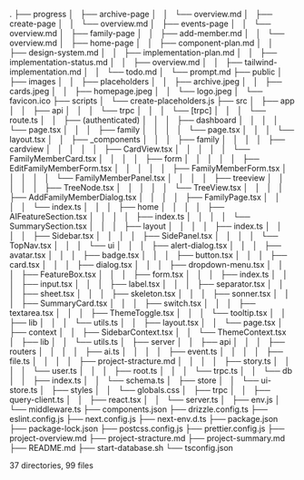 .
├── progress
│   ├── archive-page
│   │   └── overview.md
│   ├── create-page
│   │   └── overview.md
│   ├── events-page
│   │   └── overview.md
│   ├── family-page
│   │   ├── add-member.md
│   │   └── overview.md
│   ├── home-page
│   │   ├── component-plan.md
│   │   ├── design-system.md
│   │   ├── implementation-plan.md
│   │   ├── implementation-status.md
│   │   ├── overview.md
│   │   ├── tailwind-implementation.md
│   │   └── todo.md
│   └── prompt.md
├── public
│   ├── images
│   │   ├── placeholders
│   │   ├── archive.jpeg
│   │   ├── cards.jpeg
│   │   ├── homepage.jpeg
│   │   └── logo.jpeg
│   └── favicon.ico
├── scripts
│   └── create-placeholders.js
├── src
│   ├── app
│   │   ├── api
│   │   │   └── trpc
│   │   │       └── [trpc]
│   │   │           └── route.ts
│   │   ├── (authenticated)
│   │   │   ├── dashboard
│   │   │   │   └── page.tsx
│   │   │   ├── family
│   │   │   │   └── page.tsx
│   │   │   └── layout.tsx
│   │   ├── _components
│   │   │   ├── family
│   │   │   │   ├── cardview
│   │   │   │   │   ├── CardView.tsx
│   │   │   │   │   └── FamilyMemberCard.tsx
│   │   │   │   ├── form
│   │   │   │   │   ├── EditFamilyMemberForm.tsx
│   │   │   │   │   ├── FamilyMemberForm.tsx
│   │   │   │   │   └── FamilyMemberPanel.tsx
│   │   │   │   ├── treeview
│   │   │   │   │   ├── TreeNode.tsx
│   │   │   │   │   └── TreeView.tsx
│   │   │   │   ├── AddFamilyMemberDialog.tsx
│   │   │   │   ├── FamilyPage.tsx
│   │   │   │   └── index.ts
│   │   │   ├── home
│   │   │   │   ├── AIFeatureSection.tsx
│   │   │   │   ├── index.ts
│   │   │   │   └── SummarySection.tsx
│   │   │   ├── layout
│   │   │   │   ├── index.ts
│   │   │   │   ├── Sidebar.tsx
│   │   │   │   ├── SidePanel.tsx
│   │   │   │   └── TopNav.tsx
│   │   │   └── ui
│   │   │       ├── alert-dialog.tsx
│   │   │       ├── avatar.tsx
│   │   │       ├── badge.tsx
│   │   │       ├── button.tsx
│   │   │       ├── card.tsx
│   │   │       ├── dialog.tsx
│   │   │       ├── dropdown-menu.tsx
│   │   │       ├── FeatureBox.tsx
│   │   │       ├── form.tsx
│   │   │       ├── index.ts
│   │   │       ├── input.tsx
│   │   │       ├── label.tsx
│   │   │       ├── separator.tsx
│   │   │       ├── sheet.tsx
│   │   │       ├── skeleton.tsx
│   │   │       ├── sonner.tsx
│   │   │       ├── SummaryCard.tsx
│   │   │       ├── switch.tsx
│   │   │       ├── textarea.tsx
│   │   │       ├── ThemeToggle.tsx
│   │   │       └── tooltip.tsx
│   │   ├── lib
│   │   │   └── utils.ts
│   │   ├── layout.tsx
│   │   └── page.tsx
│   ├── context
│   │   ├── SidebarContext.tsx
│   │   └── ThemeContext.tsx
│   ├── lib
│   │   └── utils.ts
│   ├── server
│   │   ├── api
│   │   │   ├── routers
│   │   │   │   ├── ai.ts
│   │   │   │   ├── event.ts
│   │   │   │   ├── file.ts
│   │   │   │   ├── project-stracture.md
│   │   │   │   ├── story.ts
│   │   │   │   └── user.ts
│   │   │   ├── root.ts
│   │   │   └── trpc.ts
│   │   └── db
│   │       ├── index.ts
│   │       └── schema.ts
│   ├── store
│   │   └── ui-store.ts
│   ├── styles
│   │   └── globals.css
│   ├── trpc
│   │   ├── query-client.ts
│   │   ├── react.tsx
│   │   └── server.ts
│   ├── env.js
│   └── middleware.ts
├── components.json
├── drizzle.config.ts
├── eslint.config.js
├── next.config.js
├── next-env.d.ts
├── package.json
├── package-lock.json
├── postcss.config.js
├── prettier.config.js
├── project-overview.md
├── project-stracture.md
├── project-summary.md
├── README.md
├── start-database.sh
└── tsconfig.json

37 directories, 99 files
